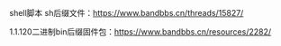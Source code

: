 shell脚本  sh后缀文件：https://www.bandbbs.cn/threads/15827/

1.1.120二进制bin后缀固件包：https://www.bandbbs.cn/resources/2282/